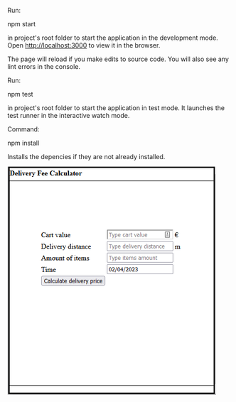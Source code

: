 Run:

npm start

in project's root folder to start the 
application in the development mode.
Open [http://localhost:3000](http://localhost:3000) 
to view it in the browser.

The page will reload if you make edits to source code. 
You will also see any lint errors in the console.

Run:

npm test

in project's root folder to start the 
application in test mode. It launches
the test runner in the interactive watch mode.

Command:

npm install

Installs the depencies if they are not already 
installed.

![](./deliveryFeeCalculator.png)



